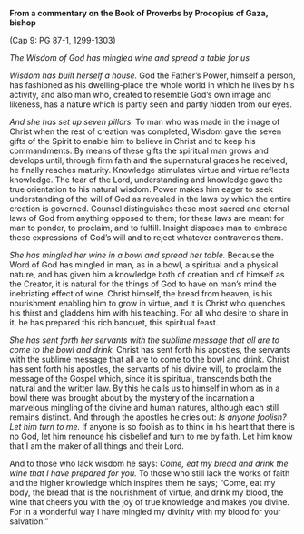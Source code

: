 

**From a commentary on the Book of Proverbs by Procopius of Gaza, bishop**

(Cap 9: PG 87-1, 1299-1303)

_The Wisdom of God has mingled wine and spread a table for us_

_Wisdom has built herself a house._ God the Father’s Power, himself a person, has fashioned as his dwelling-place the whole world in which he lives by his activity, and also man who, created to resemble God’s own image and likeness, has a nature which is partly seen and partly hidden from our eyes.

_And she has set up seven pillars._ To man who was made in the image of Christ when the rest of creation was completed, Wisdom gave the seven gifts of the Spirit to enable him to believe in Christ and to keep his commandments. By means of these gifts the spiritual man grows and develops until, through firm faith and the supernatural graces he received, he finally reaches maturity. Knowledge stimulates virtue and virtue reflects knowledge. The fear of the Lord, understanding and knowledge gave the true orientation to his natural wisdom. Power makes him eager to seek understanding of the will of God as revealed in the laws by which the entire creation is governed. Counsel distinguishes these most sacred and eternal laws of God from anything opposed to them; for these laws are meant for man to ponder, to proclaim, and to fulfill. Insight disposes man to embrace these expressions of God’s will and to reject whatever contravenes them.

_She has mingled her wine in a bowl and spread her table._ Because the Word of God has mingled in man, as in a bowl, a spiritual and a physical nature, and has given him a knowledge both of creation and of himself as the Creator, it is natural for the things of God to have on man’s mind the inebriating effect of wine. Christ himself, the bread from heaven, is his nourishment enabling him to grow in virtue, and it is Christ who quenches his thirst and gladdens him with his teaching. For all who desire to share in it, he has prepared this rich banquet, this spiritual feast.

_She has sent forth her servants with the sublime message that all are to come to the bowl and drink._ Christ has sent forth his apostles, the servants with the sublime message that all are to come to the bowl and drink. Christ has sent forth his apostles, the servants of his divine will, to proclaim the message of the Gospel which, since it is spiritual, transcends both the natural and the written law. By this he calls us to himself in whom as in a bowl there was brought about by the mystery of the incarnation a marvelous mingling of the divine and human natures, although each still remains distinct. And through the apostles he cries out: _Is anyone foolish? Let him turn to me._ If anyone is so foolish as to think in his heart that there is no God, let him renounce his disbelief and turn to me by faith. Let him know that I am the maker of all things and their Lord.

And to those who lack wisdom he says: _Come, eat my bread and drink the wine that I have prepared for you._ To those who still lack the works of faith and the higher knowledge which inspires them he says; “Come, eat my body, the bread that is the nourishment of virtue, and drink my blood, the wine that cheers you with the joy of true knowledge and makes you divine. For in a wonderful way I have mingled my divinity with my blood for your salvation.”

